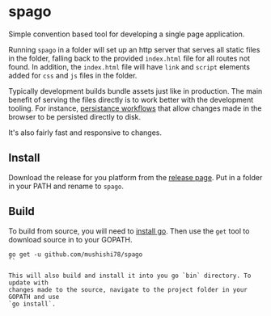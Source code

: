 # spago

Simple convention based tool for developing a single page application.

Running `spago` in a folder will set up an http server that serves all static
files in the folder, falling back to the provided `index.html` file for all
routes not found. In addition, the `index.html` file will have `link` and
`script` elements added for `css` and `js` files in the folder.

Typically development builds bundle assets just like in production. The main
benefit of serving the files directly is to work better with the development
tooling. For instance, [persistance workflows](https://developers.google.com/web/tools/setup/setup-workflow)
that allow changes made in the browser to be persisted directly to disk.

It's also fairly fast and responsive to changes.

## Install

Download the release for you platform from the [release page](https://github.com/mushishi78/spago/releases).
Put in a folder in your PATH and rename to `spago`.

## Build

To build from source, you will need to [install go](https://golang.org/doc/install).
Then use the `get` tool to download source in to your GOPATH.

```
go get -u github.com/mushishi78/spago
``

This will also build and install it into you go `bin` directory. To update with
changes made to the source, navigate to the project folder in your GOPATH and use
`go install`.
